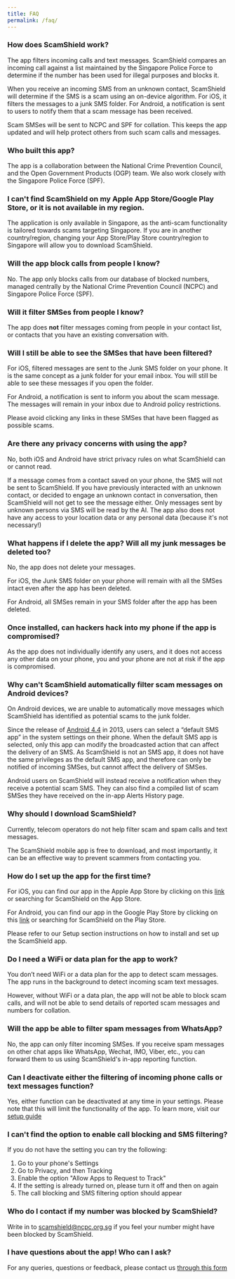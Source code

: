 ```yaml
---
title: FAQ
permalink: /faq/
---
```

### How does ScamShield work?

The app filters incoming calls and text messages. ScamShield compares an incoming call against a list maintained by the Singapore Police Force to determine if the number has been used for illegal purposes and blocks it. 

When you receive an incoming SMS from an unknown contact, ScamShield will determine if the SMS is a scam using an on-device algorithm. For iOS, it filters the messages to a junk SMS folder. For Android, a notification is sent to users to notify them that a scam message has been received. 

Scam SMSes will be sent to NCPC and SPF for collation. This keeps the app updated and will help protect others from such scam calls and messages.

### Who built this app?

The app is a collaboration between the National Crime Prevention Council, and the Open Government Products (OGP) team. We also work closely with the Singapore Police Force (SPF).

### I can't find ScamShield on my Apple App Store/Google Play Store, or it is not available in my region.

The application is only available in Singapore, as the anti-scam functionality is tailored towards scams targeting Singapore. If you are in another country/region, changing your App Store/Play Store country/region to Singapore will allow you to download ScamShield. 

### Will the app block calls from people I know?

No. The app only blocks calls from our database of blocked numbers, managed centrally by the National Crime Prevention Council (NCPC) and Singapore Police Force (SPF).

### Will it filter SMSes from people I know?

The app does **not** filter messages coming from people in your contact list, or contacts that you have an existing conversation with.

### Will I still be able to see the SMSes that have been filtered?

For iOS, filtered messages are sent to the Junk SMS folder on your phone. It is the same concept as a junk folder for your email inbox. You will still be able to see these messages if you open the folder.

For Android, a notification is sent to inform you about the scam message. The messages will remain in your inbox due to Android policy restrictions.

Please avoid clicking any links in these SMSes that have been flagged as possible scams.

### Are there any privacy concerns with using the app?

No, both iOS and Android have strict privacy rules on what ScamShield can or cannot read. 

If a message comes from a contact saved on your phone, the SMS will not be sent to ScamShield. If you have previously interacted with an unknown contact, or decided to engage an unknown contact in conversation, then ScamShield will not get to see the message either. Only messages sent by unknown persons via SMS will be read by the AI. The app also does not have any access to your location data or any personal data (because it's not necessary!)

### What happens if I delete the app? Will all my junk messages be deleted too?

No, the app does not delete your messages. 

For iOS, the Junk SMS folder on your phone will remain with all the SMSes intact even after the app has been deleted. 

For Android, all SMSes remain in your SMS folder after the app has been deleted.


### Once installed, can hackers hack into my phone if the app is compromised?

As the app does not individually identify any users, and it does not access any other data on your phone, you and your phone are not at risk if the app is compromised.


### Why can't ScamShield automatically filter scam messages on Android devices?

On Android devices, we are unable to automatically move messages which ScamShield has identified as potential scams to the junk folder. 

Since the release of [Android 4.4](https://developer.android.com/about/versions/kitkat/android-4.4#SMS) in 2013, users can select a “default SMS app” in the system settings on their phone. When the default SMS app is selected, only this app can modify the broadcasted action that can affect the delivery of an SMS. As ScamShield is not an SMS app, it does not have the same privileges as the default SMS app, and therefore can only be notified of incoming SMSes, but cannot affect the delivery of SMSes. 

Android users on ScamShield will instead receive a notification when they receive a potential scam SMS. They can also find a compiled list of scam SMSes they have received on the in-app Alerts History page.

### Why should I download ScamShield?

Currently, telecom operators do not help filter scam and spam calls and text messages. 

The ScamShield mobile app is free to download, and most importantly, it can be an effective way to prevent scammers from contacting you. 

### How do I set up the app for the first time?

For iOS, you can find our app in the Apple App Store by clicking on this [link](https://apps.apple.com/sg/app/scamshield/id1497144087) or searching for ScamShield on the App Store.

For Android, you can find our app in the Google Play Store by clicking on this [link](https://play.google.com/store/apps/details?id=sg.gov.scamshield) or searching for ScamShield on the Play Store.

Please refer to our Setup section instructions on how to install and set up the ScamShield app.

### Do I need a WiFi or data plan for the app to work?

You don’t need WiFi or a data plan for the app to detect scam messages. The app runs in the background to detect incoming scam text messages. 

However, without WiFi or a data plan, the app will not be able to block scam calls, and will not be able to send details of reported scam messages and numbers for collation.

### Will the app be able to filter spam messages from WhatsApp?

No, the app can only filter incoming SMSes. If you receive spam messages on other chat apps like WhatsApp, Wechat, IMO, Viber, etc., you can forward them to us using ScamShield's in-app reporting function. 

### Can I deactivate either the filtering of incoming phone calls or text messages function?

Yes, either function can be deactivated at any time in your settings. Please note that this will limit the functionality of the app. To learn more, visit our [setup guide](/setup-guide/permalink/)

### I can't find the option to enable call blocking and SMS filtering?

If you do not have the setting you can try the following:
1. Go to your phone's Settings
2. Go to Privacy, and then Tracking 
3. Enable the option "Allow Apps to Request to Track"
4. If the setting is already turned on, please turn it off and then on again
5. The call blocking and SMS filtering option should appear

### Who do I contact if my number was blocked by ScamShield?
Write in to [scamshield@ncpc.org.sg](mailto:scamshield@ncpc.org.sg) if you feel  your number might have been blocked by ScamShield. 

### I have questions about the app! Who can I ask?

For any queries, questions or feedback, please contact us [through this form](https://go.gov.sg/scamshield-feedback)